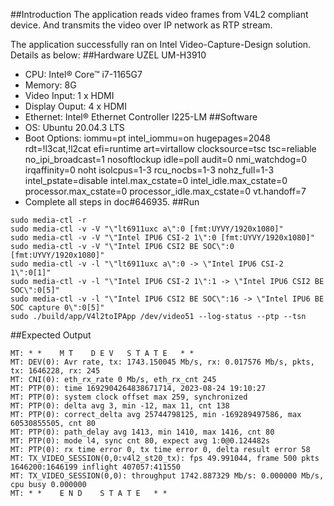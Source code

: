 ##Introduction
The application reads video frames from V4L2 compliant device. And
transmits the video over IP network as RTP stream.

The application successfully ran on Intel Video-Capture-Design solution.
Details as below:
##Hardware
UZEL UM-H3910
- CPU: Intel® Core™ i7-1165G7
- Memory: 8G
- Video Input: 1 x HDMI
- Display Ouput: 4 x HDMI
- Ethernet: Intel® Ethernet Controller I225-LM
##Software
- OS: Ubuntu 20.04.3 LTS
- Boot Options: iommu=pt intel_iommu=on hugepages=2048 rdt=!l3cat,!l2cat efi=runtime art=virtallow clocksource=tsc tsc=reliable no_ipi_broadcast=1 nosoftlockup idle=poll audit=0 nmi_watchdog=0 irqaffinity=0 noht isolcpus=1-3 rcu_nocbs=1-3 nohz_full=1-3 intel_pstate=disable intel.max_cstate=0 intel_idle.max_cstate=0 processor.max_cstate=0 processor_idle.max_cstate=0 vt.handoff=7
- Complete all steps in doc#646935.
##Run
```
sudo media-ctl -r
sudo media-ctl -v -V "\"lt6911uxc a\":0 [fmt:UYVY/1920x1080]"
sudo media-ctl -v -V "\"Intel IPU6 CSI-2 1\":0 [fmt:UYVY/1920x1080]"
sudo media-ctl -v -V "\"Intel IPU6 CSI2 BE SOC\":0 [fmt:UYVY/1920x1080]"
sudo media-ctl -v -l "\"lt6911uxc a\":0 -> \"Intel IPU6 CSI-2 1\":0[1]"
sudo media-ctl -v -l "\"Intel IPU6 CSI-2 1\":1 -> \"Intel IPU6 CSI2 BE SOC\":0[5]"
sudo media-ctl -v -l "\"Intel IPU6 CSI2 BE SOC\":16 -> \"Intel IPU6 BE SOC capture 0\":0[5]"
sudo ./build/app/V4l2toIPApp /dev/video51 --log-status --ptp --tsn
```
##Expected Output
```
MT: * *    M T    D E V   S T A T E   * *
MT: DEV(0): Avr rate, tx: 1743.150045 Mb/s, rx: 0.017576 Mb/s, pkts, tx: 1646228, rx: 245
MT: CNI(0): eth_rx_rate 0 Mb/s, eth_rx_cnt 245
MT: PTP(0): time 1692904264838671714, 2023-08-24 19:10:27
MT: PTP(0): system clock offset max 259, synchronized
MT: PTP(0): delta avg 3, min -12, max 11, cnt 138
MT: PTP(0): correct_delta avg 25744798125, min -169289497586, max 60530855505, cnt 80
MT: PTP(0): path_delay avg 1413, min 1410, max 1416, cnt 80
MT: PTP(0): mode l4, sync cnt 80, expect avg 1:0@0.124482s
MT: PTP(0): rx time error 0, tx time error 0, delta result error 58
MT: TX_VIDEO_SESSION(0,0:v4l2_st20_tx): fps 49.991044, frame 500 pkts 1646200:1646199 inflight 407057:411550
MT: TX_VIDEO_SESSION(0,0): throughput 1742.887329 Mb/s: 0.000000 Mb/s, cpu busy 0.000000
MT: * *    E N D    S T A T E   * *
